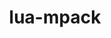 ---
title: "lua-mpack"
layout: cache
categories: [package, develop]
meta: {"versions": ["1.0.12"], "compilers": ["apple-clang@=15.0.0", "gcc@=10.2.1", "gcc@=10.5.0", "gcc@=13.3.0", "gcc@=7.5.0"], "oss": ["centos7", "rhel8", "ubuntu18.04", "ventura"], "platforms": ["darwin", "linux"], "targets": ["aarch64", "x86_64_v3"], "stacks": ["developer-tools", "developer-tools-aarch64-linux-gnu", "developer-tools-darwin", "developer-tools-manylinux2014", "developer-tools-x86_64_v3-linux-gnu", "root"], "num_specs": 14, "num_specs_by_stack": {"developer-tools-darwin": 2, "root": 14, "developer-tools-manylinux2014": 1, "developer-tools-x86_64_v3-linux-gnu": 4, "developer-tools-aarch64-linux-gnu": 4, "developer-tools": 3}}
spec_details: [{"hash": "dlhpei4w465ifkwzf4g45puanlo6fqmu", "compiler": "apple-clang@=15.0.0", "versions": ["1.0.12"], "os": "ventura", "platform": "darwin", "target": "aarch64", "variants": ["build_system=lua"], "stacks": ["developer-tools-darwin", "root"], "size": "-", "tarball": "https://binaries.spack.io/develop/build_cache/darwin-ventura-aarch64/apple-clang-15.0.0/lua-mpack-1.0.12/darwin-ventura-aarch64-apple-clang-15.0.0-lua-mpack-1.0.12-dlhpei4w465ifkwzf4g45puanlo6fqmu.spack"}, {"hash": "x2q65oqgnd4iboev6sojsz6kjmex2zvr", "compiler": "apple-clang@=15.0.0", "versions": ["1.0.12"], "os": "ventura", "platform": "darwin", "target": "aarch64", "variants": ["build_system=lua"], "stacks": ["developer-tools-darwin", "root"], "size": "-", "tarball": "https://binaries.spack.io/develop/build_cache/darwin-ventura-aarch64/apple-clang-15.0.0/lua-mpack-1.0.12/darwin-ventura-aarch64-apple-clang-15.0.0-lua-mpack-1.0.12-x2q65oqgnd4iboev6sojsz6kjmex2zvr.spack"}, {"hash": "odwbjc5av2kiuv3sa7zncpok6krnync7", "compiler": "gcc@=10.2.1", "versions": ["1.0.12"], "os": "centos7", "platform": "linux", "target": "x86_64_v3", "variants": ["build_system=lua"], "stacks": ["developer-tools-manylinux2014", "root"], "size": "-", "tarball": "https://binaries.spack.io/develop/build_cache/linux-centos7-x86_64_v3/gcc-10.2.1/lua-mpack-1.0.12/linux-centos7-x86_64_v3-gcc-10.2.1-lua-mpack-1.0.12-odwbjc5av2kiuv3sa7zncpok6krnync7.spack"}, {"hash": "apgl52tny4iifm5w346feu7te75olc26", "compiler": "gcc@=10.5.0", "versions": ["1.0.12"], "os": "centos7", "platform": "linux", "target": "x86_64_v3", "variants": ["build_system=lua"], "stacks": ["root", "developer-tools-x86_64_v3-linux-gnu"], "size": "-", "tarball": "https://binaries.spack.io/develop/build_cache/linux-centos7-x86_64_v3/gcc-10.5.0/lua-mpack-1.0.12/linux-centos7-x86_64_v3-gcc-10.5.0-lua-mpack-1.0.12-apgl52tny4iifm5w346feu7te75olc26.spack"}, {"hash": "pg63djfh7g2gzbpcodgmbkls45isbmk6", "compiler": "gcc@=10.5.0", "versions": ["1.0.12"], "os": "centos7", "platform": "linux", "target": "x86_64_v3", "variants": ["build_system=lua"], "stacks": ["root", "developer-tools-x86_64_v3-linux-gnu"], "size": "-", "tarball": "https://binaries.spack.io/develop/build_cache/linux-centos7-x86_64_v3/gcc-10.5.0/lua-mpack-1.0.12/linux-centos7-x86_64_v3-gcc-10.5.0-lua-mpack-1.0.12-pg63djfh7g2gzbpcodgmbkls45isbmk6.spack"}, {"hash": "tbqtkdeasselfuv2wagofxf5uluw273a", "compiler": "gcc@=10.5.0", "versions": ["1.0.12"], "os": "centos7", "platform": "linux", "target": "x86_64_v3", "variants": ["build_system=lua"], "stacks": ["root", "developer-tools-x86_64_v3-linux-gnu"], "size": "-", "tarball": "https://binaries.spack.io/develop/build_cache/linux-centos7-x86_64_v3/gcc-10.5.0/lua-mpack-1.0.12/linux-centos7-x86_64_v3-gcc-10.5.0-lua-mpack-1.0.12-tbqtkdeasselfuv2wagofxf5uluw273a.spack"}, {"hash": "vf3jt4zdduzoxn3l6jmweql6qz5i2trk", "compiler": "gcc@=10.5.0", "versions": ["1.0.12"], "os": "centos7", "platform": "linux", "target": "x86_64_v3", "variants": ["build_system=lua"], "stacks": ["root", "developer-tools-x86_64_v3-linux-gnu"], "size": "-", "tarball": "https://binaries.spack.io/develop/build_cache/linux-centos7-x86_64_v3/gcc-10.5.0/lua-mpack-1.0.12/linux-centos7-x86_64_v3-gcc-10.5.0-lua-mpack-1.0.12-vf3jt4zdduzoxn3l6jmweql6qz5i2trk.spack"}, {"hash": "7mqlt5cnww2dgpn6ppgsrz2iqn2nwywk", "compiler": "gcc@=13.3.0", "versions": ["1.0.12"], "os": "rhel8", "platform": "linux", "target": "aarch64", "variants": ["build_system=lua"], "stacks": ["root", "developer-tools-aarch64-linux-gnu"], "size": "-", "tarball": "https://binaries.spack.io/develop/build_cache/linux-rhel8-aarch64/gcc-13.3.0/lua-mpack-1.0.12/linux-rhel8-aarch64-gcc-13.3.0-lua-mpack-1.0.12-7mqlt5cnww2dgpn6ppgsrz2iqn2nwywk.spack"}, {"hash": "piulhhg6aolcaa3kb23qki7zpkxghsnp", "compiler": "gcc@=13.3.0", "versions": ["1.0.12"], "os": "rhel8", "platform": "linux", "target": "aarch64", "variants": ["build_system=lua"], "stacks": ["root", "developer-tools-aarch64-linux-gnu"], "size": "-", "tarball": "https://binaries.spack.io/develop/build_cache/linux-rhel8-aarch64/gcc-13.3.0/lua-mpack-1.0.12/linux-rhel8-aarch64-gcc-13.3.0-lua-mpack-1.0.12-piulhhg6aolcaa3kb23qki7zpkxghsnp.spack"}, {"hash": "q7q2dujqeaskcnnchy4tgfbxwnmtxsw6", "compiler": "gcc@=13.3.0", "versions": ["1.0.12"], "os": "rhel8", "platform": "linux", "target": "aarch64", "variants": ["build_system=lua"], "stacks": ["root", "developer-tools-aarch64-linux-gnu"], "size": "-", "tarball": "https://binaries.spack.io/develop/build_cache/linux-rhel8-aarch64/gcc-13.3.0/lua-mpack-1.0.12/linux-rhel8-aarch64-gcc-13.3.0-lua-mpack-1.0.12-q7q2dujqeaskcnnchy4tgfbxwnmtxsw6.spack"}, {"hash": "yzpdzmht25s55iymfxjkc3iivhaorzfu", "compiler": "gcc@=13.3.0", "versions": ["1.0.12"], "os": "rhel8", "platform": "linux", "target": "aarch64", "variants": ["build_system=lua"], "stacks": ["root", "developer-tools-aarch64-linux-gnu"], "size": "-", "tarball": "https://binaries.spack.io/develop/build_cache/linux-rhel8-aarch64/gcc-13.3.0/lua-mpack-1.0.12/linux-rhel8-aarch64-gcc-13.3.0-lua-mpack-1.0.12-yzpdzmht25s55iymfxjkc3iivhaorzfu.spack"}, {"hash": "6675mqh6ocvdv7paecvqozphyvfoge5n", "compiler": "gcc@=7.5.0", "versions": ["1.0.12"], "os": "ubuntu18.04", "platform": "linux", "target": "x86_64_v3", "variants": ["build_system=lua"], "stacks": ["developer-tools", "root"], "size": "-", "tarball": "https://binaries.spack.io/develop/build_cache/linux-ubuntu18.04-x86_64_v3/gcc-7.5.0/lua-mpack-1.0.12/linux-ubuntu18.04-x86_64_v3-gcc-7.5.0-lua-mpack-1.0.12-6675mqh6ocvdv7paecvqozphyvfoge5n.spack"}, {"hash": "eehqc3futou2l2gfpqne5sfkbtmlgive", "compiler": "gcc@=7.5.0", "versions": ["1.0.12"], "os": "ubuntu18.04", "platform": "linux", "target": "x86_64_v3", "variants": ["build_system=lua"], "stacks": ["developer-tools", "root"], "size": "-", "tarball": "https://binaries.spack.io/develop/build_cache/linux-ubuntu18.04-x86_64_v3/gcc-7.5.0/lua-mpack-1.0.12/linux-ubuntu18.04-x86_64_v3-gcc-7.5.0-lua-mpack-1.0.12-eehqc3futou2l2gfpqne5sfkbtmlgive.spack"}, {"hash": "pajl6ov7ct26atod5erb6om2yvenpx7i", "compiler": "gcc@=7.5.0", "versions": ["1.0.12"], "os": "ubuntu18.04", "platform": "linux", "target": "x86_64_v3", "variants": ["build_system=lua"], "stacks": ["developer-tools", "root"], "size": "-", "tarball": "https://binaries.spack.io/develop/build_cache/linux-ubuntu18.04-x86_64_v3/gcc-7.5.0/lua-mpack-1.0.12/linux-ubuntu18.04-x86_64_v3-gcc-7.5.0-lua-mpack-1.0.12-pajl6ov7ct26atod5erb6om2yvenpx7i.spack"}]
---
